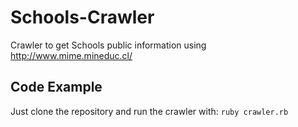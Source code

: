 # Schools-Crawler
 Crawler to get Schools public information using http://www.mime.mineduc.cl/

 ## Code Example
 Just clone the repository and run the crawler with:
 `ruby crawler.rb`
